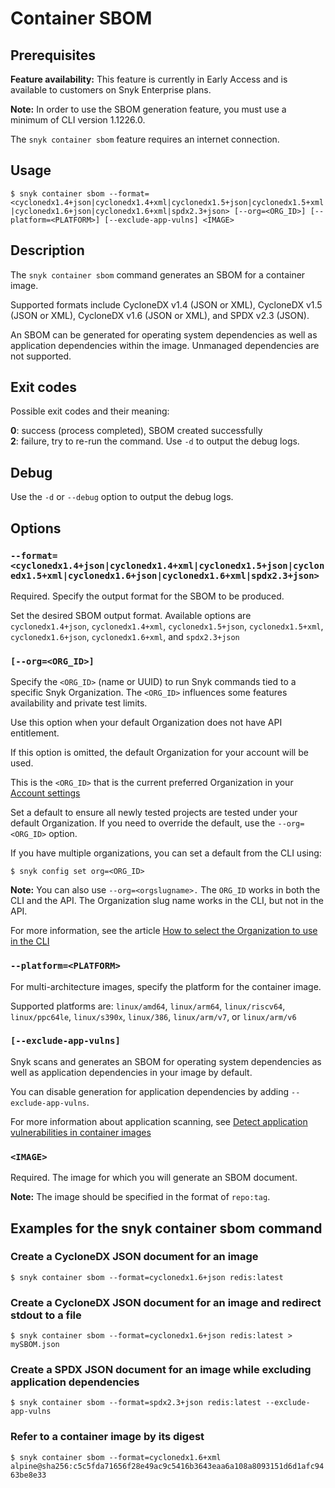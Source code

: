# Container SBOM

## Prerequisites

**Feature availability:** This feature is currently in Early Access and is available to customers on Snyk Enterprise plans.

**Note:** In order to use the SBOM generation feature, you must use a minimum of CLI version 1.1226.0.

The `snyk container sbom` feature requires an internet connection.

## Usage

`$ snyk container sbom --format=<cyclonedx1.4+json|cyclonedx1.4+xml|cyclonedx1.5+json|cyclonedx1.5+xml|cyclonedx1.6+json|cyclonedx1.6+xml|spdx2.3+json> [--org=<ORG_ID>] [--platform=<PLATFORM>] [--exclude-app-vulns] <IMAGE>`

## Description

The `snyk container sbom` command generates an SBOM for a container image.

Supported formats include CycloneDX v1.4 (JSON or XML), CycloneDX v1.5 (JSON or XML), CycloneDX v1.6 (JSON or XML), and SPDX v2.3 (JSON).

An SBOM can be generated for operating system dependencies as well as application dependencies within the image. Unmanaged dependencies are not supported.

## Exit codes

Possible exit codes and their meaning:

**0**: success (process completed), SBOM created successfully\
**2**: failure, try to re-run the command. Use `-d` to output the debug logs.

## Debug

Use the `-d` or `--debug` option to output the debug logs.

## Options

### `--format=<cyclonedx1.4+json|cyclonedx1.4+xml|cyclonedx1.5+json|cyclonedx1.5+xml|cyclonedx1.6+json|cyclonedx1.6+xml|spdx2.3+json>`

Required. Specify the output format for the SBOM to be produced.

Set the desired SBOM output format. Available options are `cyclonedx1.4+json`, `cyclonedx1.4+xml`, `cyclonedx1.5+json`, `cyclonedx1.5+xml`, `cyclonedx1.6+json`, `cyclonedx1.6+xml`, and `spdx2.3+json`

### `[--org=<ORG_ID>]`

Specify the `<ORG_ID>` (name or UUID) to run Snyk commands tied to a specific Snyk Organization. The `<ORG_ID>` influences some features availability and private test limits.

Use this option when your default Organization does not have API entitlement.

If this option is omitted, the default Organization for your account will be used.

This is the `<ORG_ID>` that is the current preferred Organization in your [Account settings](https://app.snyk.io/account)&#x20;

Set a default to ensure all newly tested projects are tested under your default Organization. If you need to override the default, use the `--org=<ORG_ID>` option.

If you have multiple organizations, you can set a default from the CLI using:

`$ snyk config set org=<ORG_ID>`

**Note:** You can also use `--org=<orgslugname>.` The `ORG_ID` works in both the CLI and the API. The Organization slug name works in the CLI, but not in the API.

For more information, see the article [How to select the Organization to use in the CLI](https://docs.snyk.io/snyk-cli/scan-and-maintain-projects-using-the-cli/how-to-select-the-organization-to-use-in-the-cli)

### `--platform=<PLATFORM>`

For multi-architecture images, specify the platform for the container image.

Supported platforms are: `linux/amd64`, `linux/arm64`, `linux/riscv64`, `linux/ppc64le`, `linux/s390x`, `linux/386`, `linux/arm/v7`, or `linux/arm/v6`

### `[--exclude-app-vulns]`

Snyk scans and generates an SBOM for operating system dependencies as well as application dependencies in your image by default.

You can disable generation for application dependencies by adding `--exclude-app-vulns`.

For more information about application scanning, see [Detect application vulnerabilities in container images](https://docs.snyk.io/scan-using-snyk/snyk-container/use-snyk-container-from-the-web-ui/detect-application-vulnerabilities-in-container-images)

### `<IMAGE>`

Required. The image for which you will generate an SBOM document.

**Note:** The image should be specified in the format of `repo:tag`.

## Examples for the snyk container sbom command

### Create a CycloneDX JSON document for an image

`$ snyk container sbom --format=cyclonedx1.6+json redis:latest`

### Create a CycloneDX JSON document for an image and redirect stdout to a file

`$ snyk container sbom --format=cyclonedx1.6+json redis:latest > mySBOM.json`

### Create a SPDX JSON document for an image while excluding application dependencies

`$ snyk container sbom --format=spdx2.3+json redis:latest --exclude-app-vulns`

### Refer to a container image by its digest

`$ snyk container sbom --format=cyclonedx1.6+xml alpine@sha256:c5c5fda71656f28e49ac9c5416b3643eaa6a108a8093151d6d1afc9463be8e33`
